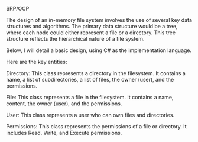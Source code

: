 SRP/OCP


The design of an in-memory file system involves the use of several key data structures and algorithms. The primary data structure would be a tree, where each node could either represent a file or a directory. This tree structure reflects the hierarchical nature of a file system.

Below, I will detail a basic design, using C# as the implementation language.

Here are the key entities:

Directory: This class represents a directory in the filesystem. It contains a name, a list of subdirectories, a list of files, the owner (user), and the permissions.

File: This class represents a file in the filesystem. It contains a name, content, the owner (user), and the permissions.

User: This class represents a user who can own files and directories.

Permissions: This class represents the permissions of a file or directory. It includes Read, Write, and Execute permissions.